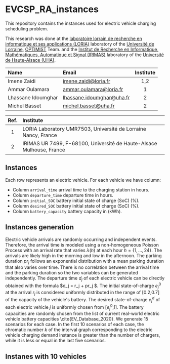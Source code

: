 # EVCSP_RA_instances
This repository contains the instances used for electric vehicle charging scheduling problem.

This research was done at the [laboratoire lorrain de recherche en informatique et ses applications (LORIA)](https://www.loria.fr/en/) laboratory of the [Université de Lorraine](https://www.univ-lorraine.fr/), [OPTIMIST](https://optimist.loria.fr/) Team. and the [Institut de Recherche en Informatique, Mathématiques, Automatique et Signal (IRIMAS)](https://www.irimas.uha.fr/) laboratory of the [Université de Haute-Alsace (UHA)](https://www.uha.fr/).

| Name                | Email                      | Institute |
|:--------------------|:---------------------------|:---------:|
| Imene Zaidi         | imene.zaidi@loria.fr       |    1,2    |
| Ammar Oulamara      | ammar.oulamara@loria.fr    |    1      |
| Lhassane Idoumghar  | lhassane.idoumghar@uha.fr  |    2      |
| Michel Basset       | michel.basset@uha.fr       |    2      |

| Ref. | Institute                                                            |
|:----:|:---------------------------------------------------------------------|
|  1   |  LORIA Laboratory UMR7503, Université de Lorraine Nancy, France      |
|  2   |  IRIMAS UR 7499, F-68100, Université de Haute-Alsace Mulhouse, France |


## Instances
Each row represents an electric vehicle. For each vehicle we have column:
- Column `arrival_time` arrival time to the charging station in hours.
-  Column `departure_time` departure time in hours.
-  Column `initial_SOC` battery initial state of charge (SoC) (%).
-  Column `desired_SOC` battery initial state of charge (SoC) (%).
- Column `battery_capacity` battery capacity in (kWh).
## Instances generation
Electric vehicle arrivals are randomly occurring and independent events. Therefore, the arrival time is modeled using a non-homogeneous Poisson Process with an arrival rate that varies $\lambda (h)$ at each hour $h=\{1,...,24\}$. The arrivals are likely high in the morning and low in the afternoon. The parking duration  $pr_j$ follows an exponential distribution with a mean parking duration that also varies over time. There is no correlation between the arrival time and the parking duration so the two variables can be generated independently. The departure time $d_j$ of each electric vehicle can be directly obtained with the formula $d_j = r_j + pr_j $. The initial state-of-charge $e^0_j$ at the arrival $r_j$ is considered uniformly distributed in the range of [0.2,0.7] of the capacity of the vehicle's battery. The desired state-of-charge $e^{d}_j$  of each electric vehicle $j$ is uniformly chosen from [$e^0_j$,1]. The battery capacities are randomly chosen from the list of current real-world electric vehicle battery capacities \cite{EV_Database_2020}. We generate $15$ scenarios for each case. In the first 10 scenarios of each case, the chromatic number $k$ of the interval graph corresponding to the electric vehicle charging demand instance is greater than the number of chargers, while it is less or equal in the last five scenarios. 

## Instanes with 10 vehicles

